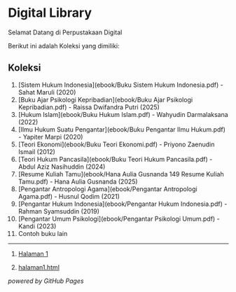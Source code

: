 # Digital Library 

Selamat Datang di Perpustakaan Digital 

Berikut ini adalah Koleksi yang dimiliki: 
## Koleksi 

1. [Sistem Hukum Indonesia](ebook/Buku Sistem Hukum Indonesia.pdf) - Sahat Maruli (2020)
2. [Buku Ajar Psikologi Kepribadian](ebook/Buku Ajar Psikologi Kepribadian.pdf) - Raissa Dwifandra Putri (2025)
3. [Hukum Islam](ebook/Buku Hukum Islam.pdf) - Wahyudin Darmalaksana (2022)
4. [Ilmu Hukum Suatu Pengantar](ebook/Buku Pengantar Ilmu Hukum.pdf) - Yapiter Marpi (2020)
5. [Teori Ekonomi](ebook/Buku Teori Ekonomi.pdf) - Priyono Zaenudin Ismail (2012)
6. [Teori Hukum Pancasila](ebook/Buku Teori Hukum Pancasila.pdf) - Abdul Aziz Nasihuddin (2024)
7. [Resume Kuliah Tamu](ebook/Hana Aulia Gusnanda 149 Resume Kuliah Tamu.pdf) - Hana Aulia Gusnanda (2025)
8. [Pengantar Antropologi Agama](ebook/Pengantar Antropologi Agama.pdf) - Husnul Qodim (2021)
9. [Pengantar Hukum Indonesia](ebook/Pengantar Hukum Indonesia.pdf) - Rahman Syamsuddin (2019)
10. [Pengantar Umum Psikologi](ebook/Pengantar Psikologi Umum.pdf) - Kandi (2023)
11. Contoh buku lain

---
1. <a href="webti/halaman1.html"> Halaman 1 </a>

2. [halaman1.html](webti/halaman1.html)

   
*powered by GitHub Pages*
